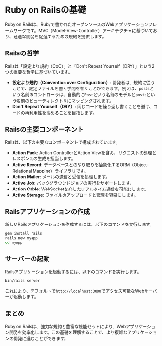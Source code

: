 # Ruby on Railsの基礎

Ruby on Railsは、Rubyで書かれたオープンソースのWebアプリケーションフレームワークです。MVC（Model-View-Controller）アーキテクチャに基づいており、迅速な開発を促進するための規約を提供します。

## Railsの哲学

Railsは「設定より規約（CoC）」と「Don't Repeat Yourself（DRY）」という2つの重要な哲学に基づいています。

-   **設定より規約（Convention over Configuration）**: 開発者は、規約に従うことで、設定ファイルを書く手間を省くことができます。例えば、`posts`という名前のコントローラは、自動的に`Post`という名前のモデルと`posts`という名前のビューディレクトリにマッピングされます。
-   **Don't Repeat Yourself（DRY）**: 同じコードを繰り返し書くことを避け、コードの再利用性を高めることを目指します。

## Railsの主要コンポーネント

Railsは、以下の主要なコンポーネントで構成されています。

-   **Action Pack**: Action ControllerとAction Viewを含み、リクエストの処理とレスポンスの生成を担当します。
-   **Active Record**: データベースとのやり取りを抽象化するORM（Object-Relational Mapping）ライブラリです。
-   **Action Mailer**: メールの送信と受信を処理します。
-   **Active Job**: バックグラウンドジョブの実行をサポートします。
-   **Action Cable**: WebSocketを介したリアルタイム通信を可能にします。
-   **Active Storage**: ファイルのアップロードと管理を容易にします。

## Railsアプリケーションの作成

新しいRailsアプリケーションを作成するには、以下のコマンドを実行します。

```bash
gem install rails
rails new myapp
cd myapp
```

## サーバーの起動

Railsアプリケーションを起動するには、以下のコマンドを実行します。

```bash
bin/rails server
```

これにより、デフォルトで`http://localhost:3000`でアクセス可能なWebサーバーが起動します。

## まとめ

Ruby on Railsは、強力な規約と豊富な機能セットにより、Webアプリケーション開発を効率化します。この基礎を理解することで、より複雑なアプリケーションの開発に進むことができます。
